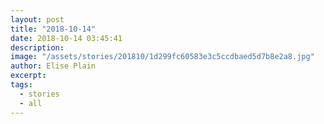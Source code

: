 ```yaml
---
layout: post
title: "2018-10-14"
date: 2018-10-14 03:45:41
description: 
image: "/assets/stories/201810/1d299fc60583e3c5ccdbaed5d7b8e2a8.jpg"
author: Elise Plain
excerpt: 
tags: 
  - stories
  - all
---
```



<p></p>
